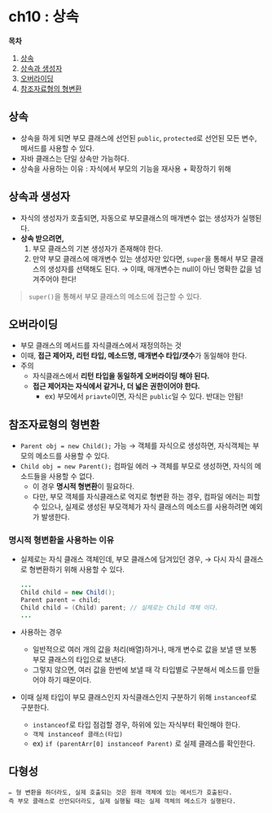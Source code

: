 # ch10 : 상속

**목차**
1. [상속](#상속)
2. [상속과 생성자](#상속과-생성자)
3. [오버라이딩](#오버라이딩)
4. [참조자료형의 형변환](#참조자료형의-형변환)

## 상속

- 상속을 하게 되면 부모 클래스에 선언된 `public`, `protected`로 선언된 모든 변수, 메서드를 사용할 수 있다.
- 자바 클래스는 단일 상속만 가능하다.
- 상속을 사용하는 이유 : 자식에서 부모의 기능을 재사용 + 확장하기 위해

## 상속과 생성자

- 자식의 생성자가 호출되면, 자동으로 부모클래스의 매개변수 없는 생성자가 실행된다.
- **상속 받으려면,**
    1. 부모 클래스의 기본 생성자가 존재해야 한다.
    2. 만약 부모 클래스에 매개변수 있는 생성자만 있다면,  `super`을 통해서 부모 클래스의 생성자를 선택해도 된다. → 이때, 매개변수는 null이 아닌 명확한 값을 넘겨주어야 한다!

> `super()`을 통해서 부모 클래스의 메소드에 접근할 수 있다.
> 

## 오버라이딩

- 부모 클래스의 메서드를 자식클래스에서 재정의하는 것
- 이때, **접근 제어자, 리턴 타입, 메소드명, 매개변수 타입/갯수**가 동일해야 한다.
- 주의
    - 자식클래스에서 **리턴 타입을 동일하게 오버라이딩 해야 된다.**
    - **접근 제어자는 자식에서 같거나, 더 넓은 권한이어야 한다.**
        - ex) 부모에서 `priavte`이면, 자식은 `public`일 수 있다. 반대는 안됨!

## 참조자료형의 형변환

- `Parent obj = new Child();` 가능 → 객체를 자식으로 생성하면, 자식객체는 부모의 메소드를 사용할 수 있다.
- `Child obj = new Parent();` 컴파일 에러 → 객체를 부모로 생성하면, 자식의 메소드들을 사용할 수 없다.
    - 이 경우 **명시적 형변환**이 필요하다.
    - 다만, 부모 객체를 자식클래스로 억지로 형변환 하는 경우, 컴파일 에러는 피할 수 있으나, 실제로 생성된 부모객체가 자식 클래스의 메소드를 사용하려면 예외가 발생한다.

### 명시적 형변환을 사용하는 이유

- 실제로는 자식 클래스 객체인데, 부모 클래스에 담겨있던 경우, 
→ 다시 자식 클래스로 형변환하기 위해 사용할 수 있다.
    
    ```java
    ...
    Child child = new Child();
    Parent parent = child;
    Child child = (Child) parent; // 실제로는 Child 객체 이다.
    ...
    ```
    
- 사용하는 경우
    - 일반적으로 여러 개의 값을 처리(배열)하거나, 매개 변수로 값을 보낼 땐 보통 부모 클래스의 타입으로 보낸다.
    - 그렇지 않으면, 여러 값을 한번에 보낼 때 각 타입별로 구분해서 메소드를 만들어야 하기 때문이다.
- 이때 실제 타입이 부모 클래스인지 자식클래스인지 구분하기 위해 `instanceof`로 구분한다.
    - `instanceof`로 타입 점검할 경우, 하위에 있는 자식부터 확인해야 한다.
    - `객체 instanceof 클래스(타입)`
    - ex) `if (parentArr[0] instanceof Parent)` 로 실제 클래스를 확인한다.

## 다형성


<aside>
  
    ✏️ 형 변환을 하더라도, 실제 호출되는 것은 원래 객체에 있는 메서드가 호출된다. 
    즉 부모 클래스로 선언되더라도, 실제 실행될 때는 실제 객체의 메소드가 실행된다.

</aside>
